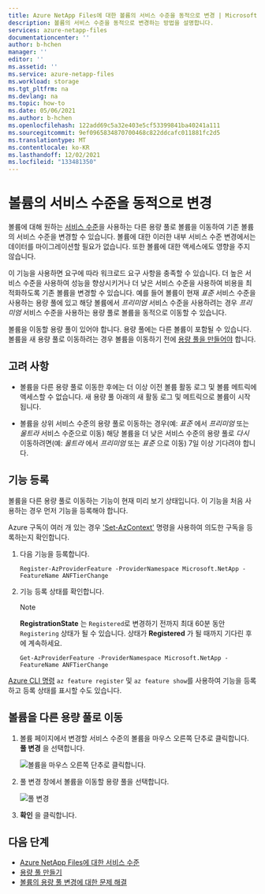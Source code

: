 ```yaml
---
title: Azure NetApp Files에 대한 볼륨의 서비스 수준을 동적으로 변경 | Microsoft Docs
description: 볼륨의 서비스 수준을 동적으로 변경하는 방법을 설명합니다.
services: azure-netapp-files
documentationcenter: ''
author: b-hchen
manager: ''
editor: ''
ms.assetid: ''
ms.service: azure-netapp-files
ms.workload: storage
ms.tgt_pltfrm: na
ms.devlang: na
ms.topic: how-to
ms.date: 05/06/2021
ms.author: b-hchen
ms.openlocfilehash: 122add69c5a32e403e5cf53399841ba40241a111
ms.sourcegitcommit: 9ef0965834870700468c822ddcafc011881fc2d5
ms.translationtype: MT
ms.contentlocale: ko-KR
ms.lasthandoff: 12/02/2021
ms.locfileid: "133481350"
---
```

# <a name="dynamically-change-the-service-level-of-a-volume"></a>볼륨의 서비스 수준을 동적으로 변경

볼륨에 대해 원하는 [서비스 수준](azure-netapp-files-service-levels.md)을 사용하는 다른 용량 풀로 볼륨을 이동하여 기존 볼륨의 서비스 수준을 변경할 수 있습니다. 볼륨에 대한 이러한 내부 서비스 수준 변경에서는 데이터를 마이그레이션할 필요가 없습니다. 또한 볼륨에 대한 액세스에도 영향을 주지 않습니다.  

이 기능을 사용하면 요구에 따라 워크로드 요구 사항을 충족할 수 있습니다.  더 높은 서비스 수준을 사용하여 성능을 향상시키거나 더 낮은 서비스 수준을 사용하여 비용을 최적화하도록 기존 볼륨을 변경할 수 있습니다. 예를 들어 볼륨이 현재 *표준* 서비스 수준을 사용하는 용량 풀에 있고 해당 볼륨에서 *프리미엄* 서비스 수준을 사용하려는 경우 *프리미엄* 서비스 수준을 사용하는 용량 풀로 볼륨을 동적으로 이동할 수 있습니다.  

볼륨을 이동할 용량 풀이 있어야 합니다. 용량 풀에는 다른 볼륨이 포함될 수 있습니다.  볼륨을 새 용량 풀로 이동하려는 경우 볼륨을 이동하기 전에 [용량 풀을 만들어야](azure-netapp-files-set-up-capacity-pool.md) 합니다.  

## <a name="considerations"></a>고려 사항

* 볼륨을 다른 용량 풀로 이동한 후에는 더 이상 이전 볼륨 활동 로그 및 볼륨 메트릭에 액세스할 수 없습니다. 새 용량 풀 아래의 새 활동 로그 및 메트릭으로 볼륨이 시작됩니다.

* 볼륨을 상위 서비스 수준의 용량 풀로 이동하는 경우(예: *표준* 에서 *프리미엄* 또는 *울트라* 서비스 수준으로 이동) 해당 볼륨을 더 낮은 서비스 수준의 용량 풀로 *다시* 이동하려면(예: *울트라* 에서 *프리미엄* 또는 *표준* 으로 이동) 7일 이상 기다려야 합니다.  

## <a name="register-the-feature"></a>기능 등록

볼륨을 다른 용량 풀로 이동하는 기능이 현재 미리 보기 상태입니다. 이 기능을 처음 사용하는 경우 먼저 기능을 등록해야 합니다.

Azure 구독이 여러 개 있는 경우 ['Set-AzContext'](/powershell/module/az.accounts/set-azcontext) 명령을 사용하여 의도한 구독을 등록하는지 확인합니다. <!-- GitHub #74191 --> 

1. 다음 기능을 등록합니다. 

    ```azurepowershell-interactive
    Register-AzProviderFeature -ProviderNamespace Microsoft.NetApp -FeatureName ANFTierChange
    ```

2. 기능 등록 상태를 확인합니다. 

    > [!NOTE]
    > **RegistrationState** 는 `Registered`로 변경하기 전까지 최대 60분 동안 `Registering` 상태가 될 수 있습니다. 상태가 **Registered** 가 될 때까지 기다린 후에 계속하세요.

    ```azurepowershell-interactive
    Get-AzProviderFeature -ProviderNamespace Microsoft.NetApp -FeatureName ANFTierChange
    ```
[Azure CLI 명령](/cli/azure/feature) `az feature register` 및 `az feature show`를 사용하여 기능을 등록하고 등록 상태를 표시할 수도 있습니다. 
 
## <a name="move-a-volume-to-another-capacity-pool"></a>볼륨을 다른 용량 풀로 이동

1.  볼륨 페이지에서 변경할 서비스 수준의 볼륨을 마우스 오른쪽 단추로 클릭합니다. **풀 변경** 을 선택합니다.

    ![볼륨을 마우스 오른쪽 단추로 클릭합니다.](../media/azure-netapp-files/right-click-volume.png)

2. 풀 변경 창에서 볼륨을 이동할 용량 풀을 선택합니다. 

    ![풀 변경](../media/azure-netapp-files/change-pool.png)

3.  **확인** 을 클릭합니다.


## <a name="next-steps"></a>다음 단계  

* [Azure NetApp Files에 대한 서비스 수준](azure-netapp-files-service-levels.md)
* [용량 풀 만들기](azure-netapp-files-set-up-capacity-pool.md)
* [볼륨의 용량 풀 변경에 대한 문제 해결](troubleshoot-capacity-pools.md#issues-when-changing-the-capacity-pool-of-a-volume)
